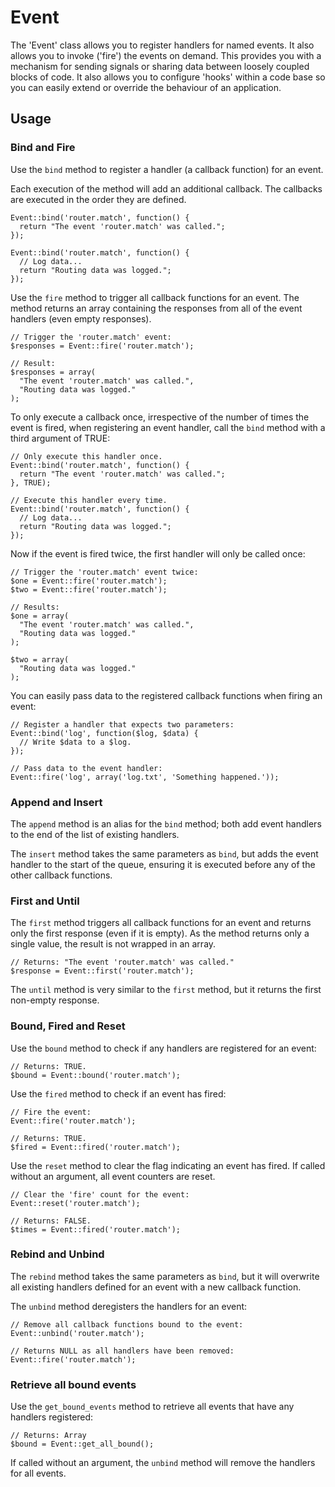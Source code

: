 Event
=====
The 'Event' class allows you to register handlers for named events. It also allows you to invoke ('fire') the events on demand. This provides you with a mechanism for sending signals or sharing data between loosely coupled blocks of code. It also allows you to configure 'hooks' within a code base so you can easily extend or override the behaviour of an application.

Usage
-----
### Bind and Fire
Use the ``bind`` method to register a handler (a callback function) for an event.

Each execution of the method will add an additional callback. The callbacks are executed in the order they are defined.

    Event::bind('router.match', function() {
      return "The event 'router.match' was called.";
    });

    Event::bind('router.match', function() {
      // Log data...
      return "Routing data was logged.";
    });

Use the ``fire`` method to trigger all callback functions for an event. The method returns an array containing the responses from all of the event handlers (even empty responses).

    // Trigger the 'router.match' event:
    $responses = Event::fire('router.match');

    // Result:
    $responses = array(
      "The event 'router.match' was called.",
      "Routing data was logged."
    );

To only execute a callback once, irrespective of the number of times the event is fired, when registering an event handler, call the ``bind`` method with a third argument of TRUE:

    // Only execute this handler once.
    Event::bind('router.match', function() {
      return "The event 'router.match' was called.";
    }, TRUE);

    // Execute this handler every time.
    Event::bind('router.match', function() {
      // Log data...
      return "Routing data was logged.";
    });

Now if the event is fired twice, the first handler will only be called once:

    // Trigger the 'router.match' event twice:
    $one = Event::fire('router.match');
    $two = Event::fire('router.match');

    // Results:
    $one = array(
      "The event 'router.match' was called.",
      "Routing data was logged."
    );
    
    $two = array(
      "Routing data was logged."
    );

You can easily pass data to the registered callback functions when firing an event:

    // Register a handler that expects two parameters:
    Event::bind('log', function($log, $data) {
      // Write $data to a $log.
    });

    // Pass data to the event handler:
    Event::fire('log', array('log.txt', 'Something happened.'));

### Append and Insert
The ``append`` method is an alias for the ``bind`` method; both add event handlers to the end of the list of existing handlers.

The ``insert`` method takes the same parameters as ``bind``, but adds the event handler to the start of the queue, ensuring it is executed before any of the other callback functions.

### First and Until
The ``first`` method triggers all callback functions for an event and returns only the first response (even if it is empty). As the method returns only a single value, the result is not wrapped in an array.

    // Returns: "The event 'router.match' was called."
    $response = Event::first('router.match');

The ``until`` method is very similar to the ``first`` method, but it returns the first non-empty response.

### Bound, Fired and Reset
Use the ``bound`` method to check if any handlers are registered for an event:

    // Returns: TRUE.
    $bound = Event::bound('router.match');

Use the ``fired`` method to check if an event has fired:

    // Fire the event:
    Event::fire('router.match');

    // Returns: TRUE.
    $fired = Event::fired('router.match');

Use the ``reset`` method to clear the flag indicating an event has fired. If called without an argument, all event counters are reset.

    // Clear the 'fire' count for the event:
    Event::reset('router.match');

    // Returns: FALSE.
    $times = Event::fired('router.match');

### Rebind and Unbind
The ``rebind`` method takes the same parameters as ``bind``, but it will overwrite all existing handlers defined for an event with a new callback function.

The ``unbind`` method deregisters the handlers for an event:

    // Remove all callback functions bound to the event:
    Event::unbind('router.match');

    // Returns NULL as all handlers have been removed:
    Event::fire('router.match');

### Retrieve all bound events
Use the ``get_bound_events`` method to retrieve all events that have any handlers registered:

    // Returns: Array
    $bound = Event::get_all_bound();


If called without an argument, the ``unbind`` method will remove the handlers for all events.